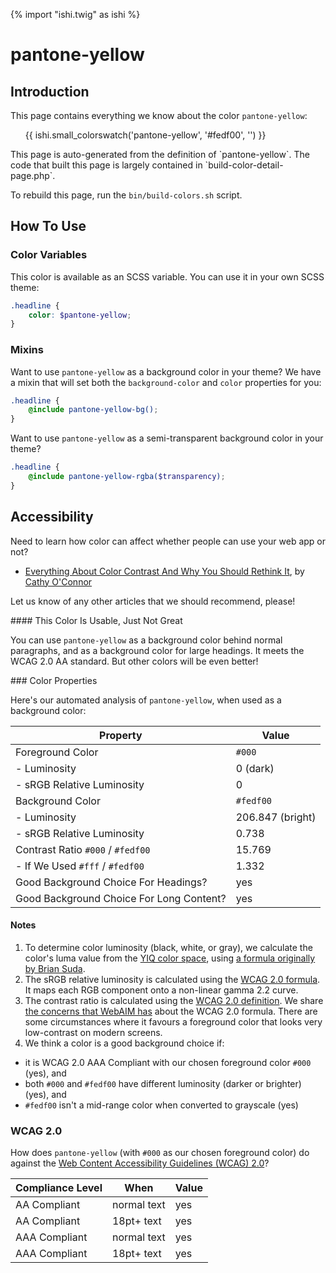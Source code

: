 {% import "ishi.twig" as ishi %}
# pantone-yellow

## Introduction

This page contains everything we know about the color `pantone-yellow`:

<div class="grid">
    <div class="cell">
        <div class="swatch">
            <ul>
                {{ ishi.small_colorswatch('pantone-yellow', '#fedf00', '') }}
            </ul>
        </div>
    </div>
</div>

<div class="callout attention" markdown="1">
This page is auto-generated from the definition of `pantone-yellow`. The code that built this page is largely contained in `build-color-detail-page.php`.

To rebuild this page, run the `bin/build-colors.sh` script.
</div>

## How To Use

### Color Variables

This color is available as an SCSS variable. You can use it in your own SCSS theme:

```scss
.headline {
    color: $pantone-yellow;
}
```

### Mixins

Want to use `pantone-yellow` as a background color in your theme? We have a mixin that will set both the `background-color` and `color` properties for you:

```scss
.headline {
    @include pantone-yellow-bg();
}
```

Want to use `pantone-yellow` as a semi-transparent background color in your theme?

```scss
.headline {
    @include pantone-yellow-rgba($transparency);
}
```

## Accessibility

Need to learn how color can affect whether people can use your web app or not?

* [Everything About Color Contrast And Why You Should Rethink It](https://www.smashingmagazine.com/2014/10/color-contrast-tips-and-tools-for-accessibility/), by [Cathy O'Connor](http://www.twitter.com/cagocon)

Let us know of any other articles that we should recommend, please!
<div class="callout warning" markdown="1">
#### This Color Is Usable, Just Not Great

You can use `pantone-yellow` as a background color behind normal paragraphs, and as a background color for large headings. It meets the WCAG 2.0 AA standard. But other colors will be even better!
</div>
### Color Properties

Here's our automated analysis of `pantone-yellow`, when used as a background color:

Property | Value
---------|------
Foreground Color | `#000`
- Luminosity | 0 (dark)
- sRGB Relative Luminosity | 0
Background Color | `#fedf00`
- Luminosity | 206.847 (bright)
- sRGB Relative Luminosity | 0.738
Contrast Ratio `#000` / `#fedf00` | 15.769
- If We Used `#fff` / `#fedf00` | 1.332
Good Background Choice For Headings? | yes
Good Background Choice For Long Content? | yes

#### Notes

1. To determine color luminosity (black, white, or gray), we calculate the color's luma value from the [YIQ color space](https://en.wikipedia.org/wiki/YIQ), using [a formula originally by Brian Suda](https://24ways.org/2010/calculating-color-contrast/).
1. The sRGB relative luminosity is calculated using the [WCAG 2.0 formula](https://www.w3.org/TR/WCAG20/#relativeluminancedef). It maps each RGB component onto a non-linear gamma 2.2 curve.
1. The contrast ratio is calculated using the [WCAG 2.0 definition](https://www.w3.org/TR/2008/REC-WCAG20-20081211/#contrast-ratiodef). We share [the concerns that WebAIM has](http://webaim.org/blog/wcag-2-1-feedback/) about the WCAG 2.0 formula. There are some circumstances where it favours a foreground color that looks very low-contrast on modern screens.
1. We think a color is a good background choice if:
  - it is WCAG 2.0 AAA Compliant with our chosen foreground color `#000` (yes), and
  - both `#000` and `#fedf00` have different luminosity (darker or brighter) (yes), and
  - `#fedf00` isn't a mid-range color when converted to grayscale (yes)

### WCAG 2.0

How does `pantone-yellow` (with `#000` as our chosen foreground color) do against the [Web Content Accessibility Guidelines (WCAG) 2.0](https://www.w3.org/TR/WCAG20/)?

Compliance Level | When | Value
-----------------|------|------
AA Compliant | normal text | yes
AA Compliant | 18pt+ text | yes
AAA Compliant | normal text | yes
AAA Compliant | 18pt+ text | yes